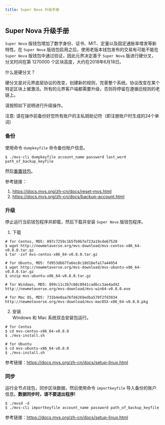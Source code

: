```yaml
---
title: Super Nova 升级手册
---
```


## Super Nova 升级手册
`Super Nova` 版钱包增加了数字身份、证书、MIT、定量以及固定通胀率增发等新特性。在 `Super Nova` 版钱包启用之后，使用老版本钱包发布的交易有可能不能在 `Super Nova` 版钱包中通过验证，因此元界决定基于 `Super Nova` 版进行硬分叉，分叉时间在第 1270000 个区块高度，大约在2018年6月18日。

什么是硬分叉？

硬分叉是对元界底层协议的改变，创建新的规则，完善整个系统。协议改变在某个特定区块上被激活。所有的元界客户端都需要升级，否则将停留在遵循旧规则的老链上。

请按照如下说明进行升级操作。

注意: 请在操作前备份好您所有账户的主私钥助记符（即注册账户时生成的24个单词）

### 备份
使用命令 `dumpkeyfile` 命令备份账户信息。
```
$ ./mvs-cli dumpkeyfile account_name password last_word path_of_backup_keyfile
```

然后[重置钱包](https://docs.mvs.org/zh-cn/docs/reset-mvs.html)。

参考链接：  
1. https://docs.mvs.org/zh-cn/docs/reset-mvs.html  
2. https://docs.mvs.org/zh-cn/docs/backup-account.html

### 升级
停止运行当前钱包程序并卸载，然后下载并安装 `Super Nova` 版钱包程序。

1. 下载
```
# for Centos, MD5: 897c7259c1b5fb9b7e723a19cde67520
$ wget http://newmetaverse.org/mvs-download/mvs-centos-x86_64-v0.8.0.tar.gz
$ tar -zxf mvs-centos-x86_64-v0.8.0.tar.gz

# for Ubuntu, MD5: fd953dbb7fa6ec8c18d18efa17a44954
$ wget http://newmetaverse.org/mvs-download/mvs-ubuntu-x86_64-v0.8.0.tar.gz
$ unzip mvs-ubuntu-x86_64-v0.8.0.tar.gz

# for Windows, MD5: 899c11c3b7c68c8941cad6cc3ae4ad42
http://newmetaverse.org/mvs-download/mvs-win64-v0.8.0.exe

# for Mac OS, MD5: 731b4e0aa76fd4269edba570f2fd3934
http://newmetaverse.org/mvs-download/mvs-macOSX-x86_64-v0.8.0.pkg
```
2. 安装  
Windows 和 Mac 系统双击安装包运行。
```
# for Centos
$ cd mvs-centos-x86_64-v0.8.0
$ ./mvs-install.sh

# for Ubuntu
$ cd mvs-ubuntu-x86_64-v0.8.0
$ ./mvs-install.sh
```

参考链接：https://docs.mvs.org/zh-cn/docs/setup-linux.html

### 同步
运行全节点钱包，同步区块数据，然后使用命令 `importkeyfile` 导入备份的账户信息。**数据同步时，请不要退出程序!**
```
$ ./mvsd -d
$ ./mvs-cli importkeyfile account_name password path_of_backup_keyfile
```

参考链接：https://docs.mvs.org/zh-cn/docs/setup-linux.html
